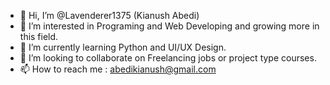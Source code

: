 - 👋 Hi, I’m @Lavenderer1375 (Kianush Abedi)
- 👀 I’m interested in Programing and Web Developing and growing more in this field.
- 🌱 I’m currently learning Python and UI/UX Design.
- 💞️ I’m looking to collaborate on Freelancing jobs or project type courses.
- 📫 How to reach me : abedikianush@gmail.com

<!---
Lavenderer1375/Lavenderer1375 is a ✨ special ✨ repository because its `README.md` (this file) appears on your GitHub profile.
You can click the Preview link to take a look at your changes.
--->
